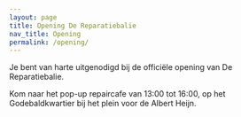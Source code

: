 ```yaml
---
layout: page
title: Opening De Reparatiebalie
nav_title: Opening
permalink: /opening/
---
```


Je bent van harte uitgenodigd bij de officiële opening van De Reparatiebalie.

Kom naar het pop-up repaircafe van 13:00 tot 16:00, op het Godebaldkwartier bij het plein voor de Albert Heijn.
